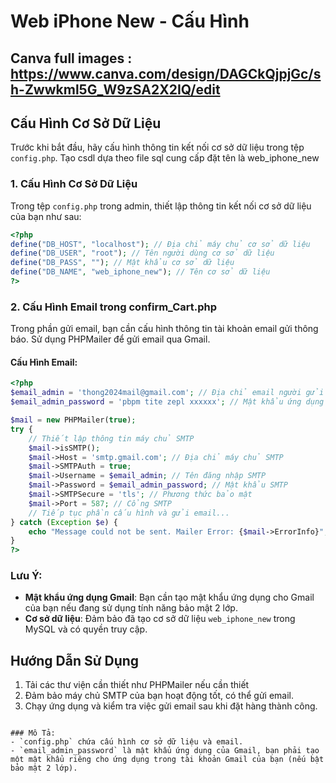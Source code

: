 ﻿
# Web iPhone New - Cấu Hình
## Canva full images : https://www.canva.com/design/DAGCkQjpjGc/sh-Zwwkml5G_W9zSA2X2IQ/edit
## Cấu Hình Cơ Sở Dữ Liệu

Trước khi bắt đầu, hãy cấu hình thông tin kết nối cơ sở dữ liệu trong tệp `config.php`.
Tạo csdl dựa theo file sql cung cấp đặt tên là web_iphone_new
### 1. Cấu Hình Cơ Sở Dữ Liệu
Trong tệp `config.php` trong admin, thiết lập thông tin kết nối cơ sở dữ liệu của bạn như sau:

```php
<?php 
define("DB_HOST", "localhost"); // Địa chỉ máy chủ cơ sở dữ liệu
define("DB_USER", "root"); // Tên người dùng cơ sở dữ liệu
define("DB_PASS", ""); // Mật khẩu cơ sở dữ liệu
define("DB_NAME", "web_iphone_new"); // Tên cơ sở dữ liệu
?>
```

### 2. Cấu Hình Email trong confirm_Cart.php

Trong phần gửi email, bạn cần cấu hình thông tin tài khoản email gửi thông báo. Sử dụng PHPMailer để gửi email qua Gmail.

#### Cấu Hình Email:

```php
<?php
$email_admin = 'thong2024mail@gmail.com'; // Địa chỉ email người gửi
$email_admin_password = 'pbpm tite zepl xxxxxx'; // Mật khẩu ứng dụng Gmail

$mail = new PHPMailer(true);
try {
    // Thiết lập thông tin máy chủ SMTP
    $mail->isSMTP();
    $mail->Host = 'smtp.gmail.com'; // Địa chỉ máy chủ SMTP
    $mail->SMTPAuth = true;
    $mail->Username = $email_admin; // Tên đăng nhập SMTP
    $mail->Password = $email_admin_password; // Mật khẩu SMTP
    $mail->SMTPSecure = 'tls'; // Phương thức bảo mật
    $mail->Port = 587; // Cổng SMTP
    // Tiếp tục phần cấu hình và gửi email...
} catch (Exception $e) {
    echo "Message could not be sent. Mailer Error: {$mail->ErrorInfo}";
}
?>
```

### Lưu Ý:
- **Mật khẩu ứng dụng Gmail**: Bạn cần tạo mật khẩu ứng dụng cho Gmail của bạn nếu đang sử dụng tính năng bảo mật 2 lớp.
- **Cơ sở dữ liệu**: Đảm bảo đã tạo cơ sở dữ liệu `web_iphone_new` trong MySQL và có quyền truy cập.

## Hướng Dẫn Sử Dụng

1. Tải các thư viện cần thiết như PHPMailer nếu cần thiết
2. Đảm bảo máy chủ SMTP của bạn hoạt động tốt, có thể gửi email.
3. Chạy ứng dụng và kiểm tra việc gửi email sau khi đặt hàng thành công.

```

### Mô Tả:
- `config.php` chứa cấu hình cơ sở dữ liệu và email.
- `email_admin_password` là mật khẩu ứng dụng của Gmail, bạn phải tạo một mật khẩu riêng cho ứng dụng trong tài khoản Gmail của bạn (nếu bật bảo mật 2 lớp).
